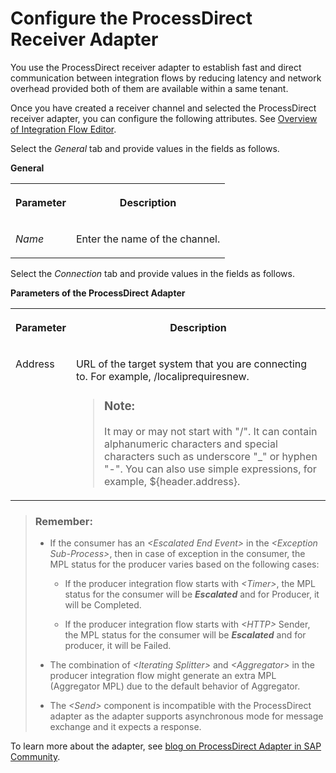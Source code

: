 <!-- loio5b7327df4f874e4986e4e397e5aab3b8 -->

# Configure the ProcessDirect Receiver Adapter

You use the ProcessDirect receiver adapter to establish fast and direct communication between integration flows by reducing latency and network overhead provided both of them are available within a same tenant.

Once you have created a receiver channel and selected the ProcessDirect receiver adapter, you can configure the following attributes. See [Overview of Integration Flow Editor](overview-of-integration-flow-editor-db10beb.md).

Select the *General* tab and provide values in the fields as follows.

**General**


<table>
<tr>
<th valign="top">

Parameter



</th>
<th valign="top">

Description



</th>
</tr>
<tr>
<td valign="top">

*Name*



</td>
<td valign="top">

Enter the name of the channel.



</td>
</tr>
</table>

Select the *Connection* tab and provide values in the fields as follows.

**Parameters of the ProcessDirect Adapter**


<table>
<tr>
<th valign="top">

Parameter



</th>
<th valign="top">

Description



</th>
</tr>
<tr>
<td valign="top">

Address



</td>
<td valign="top">

URL of the target system that you are connecting to. For example, /localiprequiresnew.

> ### Note:  
> It may or may not start with "/". It can contain alphanumeric characters and special characters such as underscore "\_" or hyphen "-". You can also use simple expressions, for example, $\{header.address\}.



</td>
</tr>
</table>

> ### Remember:  
> -   If the consumer has an *<Escalated End Event\>* in the *<Exception Sub-Process\>*, then in case of exception in the consumer, the MPL status for the producer varies based on the following cases:
>     -   If the producer integration flow starts with *<Timer\>*, the MPL status for the consumer will be ***Escalated*** and for Producer, it will be Completed.
> 
>     -   If the producer integration flow starts with *<HTTP\>* Sender, the MPL status for the consumer will be ***Escalated*** and for producer, it will be Failed.
> 
> 
> -   The combination of *<Iterating Splitter\>* and *<Aggregator\>* in the producer integration flow might generate an extra MPL \(Aggregator MPL\) due to the default behavior of Aggregator.
> -   The *<Send\>* component is incompatible with the ProcessDirect adapter as the adapter supports asynchronous mode for message exchange and it expects a response.

To learn more about the adapter, see [blog on ProcessDirect Adapter in SAP Community](https://blogs.sap.com/2018/02/14/processdirect-adapter/).


